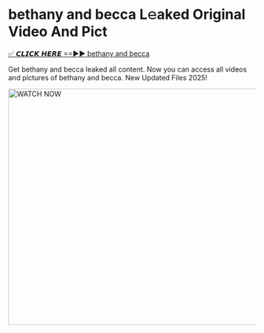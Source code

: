 # bethany and becca L𝚎aked Original Video And Pict

<p><a href="https://cliphot.my.id/bethany+and+becca" rel="nofollow">✅ 𝘾𝙇𝙄𝘾𝙆 𝙃𝙀𝙍𝙀 ==►► bethany and becca​</a></p>


<p>Get bethany and becca leaked all content. Now you can access all videos and pictures of bethany and becca. New Updated Files 2025!</p>


<p><a rel="nofollow" title="WATCH NOW" href="https://cliphot.my.id/bethany+and+becca"><img border="bethany+and+becca" height="480" width="720" title="WATCH NOW" alt="WATCH NOW" src="https://i.ibb.co.com/xMMVF88/686577567.gif"></a></p>